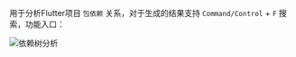 用于分析Flutter项目 `包依赖` 关系，对于生成的结果支持 `Command/Control` + `F` 搜索，功能入口：

![依赖树分析](https://cdn.jsdelivr.net/gh/YangLang116/iFlutter-Document/configs/dep_tree.gif)
